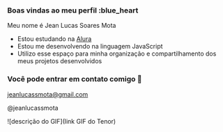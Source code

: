 ### Boas vindas ao meu perfil :blue_heart

Meu nome é Jean Lucas Soares Mota

- Estou estudando na [Alura](https://www.alura.com.br)
- Estou me desenvolvendo na linguagem JavaScript
- Utilizo esse espaço para minha organização e compartilhamento dos meus projetos desenvolvidos

### Você pode entrar em contato comigo 📧

jeanlucassmota@gmail.com

@jeanlucassmota

![descrição do GIF](link GIF do Tenor)
